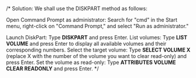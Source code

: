 /*
Solution: We shall use the DISKPART method as follows:

Open Command Prompt as administrator: Search for "cmd" in the Start menu, right-click on "Command Prompt," and select "Run as administrator."

Launch DiskPart: Type **DISKPART** and press Enter.
List volumes: Type **LIST VOLUME** and press Enter to display all available volumes and their corresponding numbers.
Select the target volume: Type **SELECT VOLUME X** (replace X with the number of the volume you want to clear read-only) and press Enter.
Set the volume as read-only: Type **ATTRIBUTES VOLUME CLEAR READONLY** and press Enter.
*/
